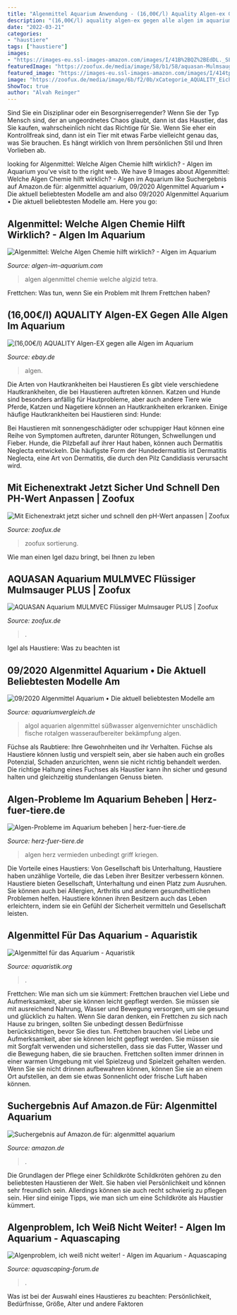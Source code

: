 ```yaml
---
title: "Algenmittel Aquarium Anwendung - (16,00€/l) Aquality Algen-ex Gegen Alle Algen Im Aquarium"
description: "(16,00€/l) aquality algen-ex gegen alle algen im aquarium"
date: "2022-03-21"
categories:
- "haustiere"
tags: ["haustiere"]
images:
- "https://images-eu.ssl-images-amazon.com/images/I/41B%2BQZ%2BEdDL._SL160_.jpg"
featuredImage: "https://zoofux.de/media/image/58/b1/58/aquasan-Mulmsauger-AQUA-Packshot.jpg"
featured_image: "https://images-eu.ssl-images-amazon.com/images/I/414tpvfi-UL._AC_US436_QL65_.jpg"
image: "https://zoofux.de/media/image/6b/f2/0b/xCategorie_AQUALITY_Eichenextrakt_2021.jpg.pagespeed.ic.-OFZCvwvqW.jpg"
ShowToc: true
author: "Alvah Reinger"
---
```



Sind Sie ein Disziplinar oder ein Besorgniserregender?
Wenn Sie der Typ Mensch sind, der an ungeordnetes Chaos glaubt, dann ist das Haustier, das Sie kaufen, wahrscheinlich nicht das Richtige für Sie. Wenn Sie eher ein Kontrollfreak sind, dann ist ein Tier mit etwas Farbe vielleicht genau das, was Sie brauchen. Es hängt wirklich von Ihrem persönlichen Stil und Ihren Vorlieben ab.

	

		
looking for Algenmittel: Welche Algen Chemie hilft wirklich? - Algen im Aquarium you've visit to the right web. We have 9 Images about Algenmittel: Welche Algen Chemie hilft wirklich? - Algen im Aquarium like Suchergebnis auf Amazon.de für: algenmittel aquarium, 09/2020 Algenmittel Aquarium • Die aktuell beliebtesten Modelle am and also 09/2020 Algenmittel Aquarium • Die aktuell beliebtesten Modelle am. Here you go:
		
    
## Algenmittel: Welche Algen Chemie Hilft Wirklich? - Algen Im Aquarium

<img loading=lazy src="https://images-eu.ssl-images-amazon.com/images/I/41B%2BQZ%2BEdDL._SL160_.jpg" onerror="this.onerror=null;this.src='https://tse4.mm.bing.net/th?id=OIP.F9fWmLpyNoteIz-rN9lR5AAAAA&amp;pid=15.1';" alt="Algenmittel: Welche Algen Chemie hilft wirklich? - Algen im Aquarium">

_Source: algen-im-aquarium.com_

>algen algenmittel chemie welche algizid tetra. 

	

Frettchen: Was tun, wenn Sie ein Problem mit Ihrem Frettchen haben?

    
## (16,00€/l) AQUALITY Algen-EX Gegen Alle Algen Im Aquarium

<img loading=lazy src="https://i.ebayimg.com/images/g/tNMAAOxydB1SikDG/s-l400.jpg" onerror="this.onerror=null;this.src='https://tse3.mm.bing.net/th?id=OIP.LKh500JsTBDJRU3fvHdFrAAAAA&amp;pid=15.1';" alt="(16,00€/l) AQUALITY Algen-EX gegen alle Algen im Aquarium">

_Source: ebay.de_

>algen. 

	

Die Arten von Hautkrankheiten bei Haustieren
Es gibt viele verschiedene Hautkrankheiten, die bei Haustieren auftreten können. Katzen und Hunde sind besonders anfällig für Hautprobleme, aber auch andere Tiere wie Pferde, Katzen und Nagetiere können an Hautkrankheiten erkranken. Einige häufige Hautkrankheiten bei Haustieren sind:
Hunde:

Bei Haustieren mit sonnengeschädigter oder schuppiger Haut können eine Reihe von Symptomen auftreten, darunter Rötungen, Schwellungen und Fieber. Hunde, die Pilzbefall auf ihrer Haut haben, können auch Dermatitis Neglecta entwickeln. Die häufigste Form der Hundedermatitis ist Dermatitis Neglecta, eine Art von Dermatitis, die durch den Pilz Candidiasis verursacht wird.

    
## Mit Eichenextrakt Jetzt Sicher Und Schnell Den PH-Wert Anpassen | Zoofux

<img loading=lazy src="https://zoofux.de/media/image/6b/f2/0b/xCategorie_AQUALITY_Eichenextrakt_2021.jpg.pagespeed.ic.-OFZCvwvqW.jpg" onerror="this.onerror=null;this.src='https://tse3.mm.bing.net/th?id=OIP.vwF11OLz5dZISphQejkjvAHaDL&amp;pid=15.1';" alt="Mit Eichenextrakt jetzt sicher und schnell den pH-Wert anpassen | Zoofux">

_Source: zoofux.de_

>zoofux sortierung. 

	

Wie man einen Igel dazu bringt, bei Ihnen zu leben

    
## AQUASAN Aquarium MULMVEC Flüssiger Mulmsauger PLUS | Zoofux

<img loading=lazy src="https://zoofux.de/media/image/58/b1/58/aquasan-Mulmsauger-AQUA-Packshot.jpg" onerror="this.onerror=null;this.src='https://tse2.mm.bing.net/th?id=OIP.Dv1zlLkuYs0q2Rr9N9RJuAHaHa&amp;pid=15.1';" alt="AQUASAN Aquarium MULMVEC Flüssiger Mulmsauger PLUS | Zoofux">

_Source: zoofux.de_

>. 

	

Igel als Haustiere: Was zu beachten ist

    
## 09/2020 Algenmittel Aquarium • Die Aktuell Beliebtesten Modelle Am

<img loading=lazy src="https://m.media-amazon.com/images/I/41hAJISoBxL.jpg" onerror="this.onerror=null;this.src='https://tse3.mm.bing.net/th?id=OIP.PReY6cMrrhk2nzBThrkMQwHaHa&amp;pid=15.1';" alt="09/2020 Algenmittel Aquarium • Die aktuell beliebtesten Modelle am">

_Source: aquariumvergleich.de_

>algol aquarien algenmittel süßwasser algenvernichter unschädlich fische rotalgen wasseraufbereiter bekämpfung algen. 

	

Füchse als Raubtiere: Ihre Gewohnheiten und ihr Verhalten.
Füchse als Haustiere können lustig und verspielt sein, aber sie haben auch ein großes Potenzial, Schaden anzurichten, wenn sie nicht richtig behandelt werden. Die richtige Haltung eines Fuchses als Haustier kann ihn sicher und gesund halten und gleichzeitig stundenlangen Genuss bieten.

    
## Algen-Probleme Im Aquarium Beheben | Herz-fuer-tiere.de

<img loading=lazy src="https://images.herz-fuer-tiere.de/images/_aliases/1000w/5/5/5/4/124555-1-de-DE/Algen_Inline3.jpg" onerror="this.onerror=null;this.src='https://tse3.mm.bing.net/th?id=OIP.TJS5uR5vY57n4UYNMAxd2gHaE8&amp;pid=15.1';" alt="Algen-Probleme im Aquarium beheben | herz-fuer-tiere.de">

_Source: herz-fuer-tiere.de_

>algen herz vermieden unbedingt griff kriegen. 

	

Die Vorteile eines Haustiers: Von Gesellschaft bis Unterhaltung, Haustiere haben unzählige Vorteile, die das Leben ihrer Besitzer verbessern können.
Haustiere bieten Gesellschaft, Unterhaltung und einen Platz zum Ausruhen. Sie können auch bei Allergien, Arthritis und anderen gesundheitlichen Problemen helfen. Haustiere können ihren Besitzern auch das Leben erleichtern, indem sie ein Gefühl der Sicherheit vermitteln und Gesellschaft leisten.

    
## Algenmittel Für Das Aquarium - Aquaristik

<img loading=lazy src="https://m.media-amazon.com/images/I/41hAJISoBxL._SL160_.jpg" onerror="this.onerror=null;this.src='https://tse4.mm.bing.net/th?id=OIP.-yWVnondAtCbPoxjHdEQ4QAAAA&amp;pid=15.1';" alt="Algenmittel für das Aquarium - Aquaristik">

_Source: aquaristik.org_

>. 

	

Frettchen: Wie man sich um sie kümmert: Frettchen brauchen viel Liebe und Aufmerksamkeit, aber sie können leicht gepflegt werden. Sie müssen sie mit ausreichend Nahrung, Wasser und Bewegung versorgen, um sie gesund und glücklich zu halten.
Wenn Sie daran denken, ein Frettchen zu sich nach Hause zu bringen, sollten Sie unbedingt dessen Bedürfnisse berücksichtigen, bevor Sie dies tun. Frettchen brauchen viel Liebe und Aufmerksamkeit, aber sie können leicht gepflegt werden. Sie müssen sie mit Sorgfalt verwenden und sicherstellen, dass sie das Futter, Wasser und die Bewegung haben, die sie brauchen. Frettchen sollten immer drinnen in einer warmen Umgebung mit viel Spielzeug und Spielzeit gehalten werden. Wenn Sie sie nicht drinnen aufbewahren können, können Sie sie an einem Ort aufstellen, an dem sie etwas Sonnenlicht oder frische Luft haben können.

    
## Suchergebnis Auf Amazon.de Für: Algenmittel Aquarium

<img loading=lazy src="https://images-eu.ssl-images-amazon.com/images/I/414tpvfi-UL._AC_US436_QL65_.jpg" onerror="this.onerror=null;this.src='https://tse1.mm.bing.net/th?id=OIP.d_x_sJoAXQIGl4h-C6GaFgAAAA&amp;pid=15.1';" alt="Suchergebnis auf Amazon.de für: algenmittel aquarium">

_Source: amazon.de_

>. 

	

Die Grundlagen der Pflege einer Schildkröte
Schildkröten gehören zu den beliebtesten Haustieren der Welt. Sie haben viel Persönlichkeit und können sehr freundlich sein. Allerdings können sie auch recht schwierig zu pflegen sein. Hier sind einige Tipps, wie man sich um eine Schildkröte als Haustier kümmert.

    
## Algenproblem, Ich Weiß Nicht Weiter! - Algen Im Aquarium - Aquascaping

<img loading=lazy src="https://www.aquascaping-forum.de/index.php?page=Attachment&amp;attachmentID=13363" onerror="this.onerror=null;this.src='https://tse1.mm.bing.net/th?id=OIP.IK39HkxWPfrFweJUtxl3IgD6D6&amp;pid=15.1';" alt="Algenproblem, ich weiß nicht weiter! - Algen im Aquarium - Aquascaping">

_Source: aquascaping-forum.de_

>. 

	

Was ist bei der Auswahl eines Haustieres zu beachten: Persönlichkeit, Bedürfnisse, Größe, Alter und andere Faktoren

